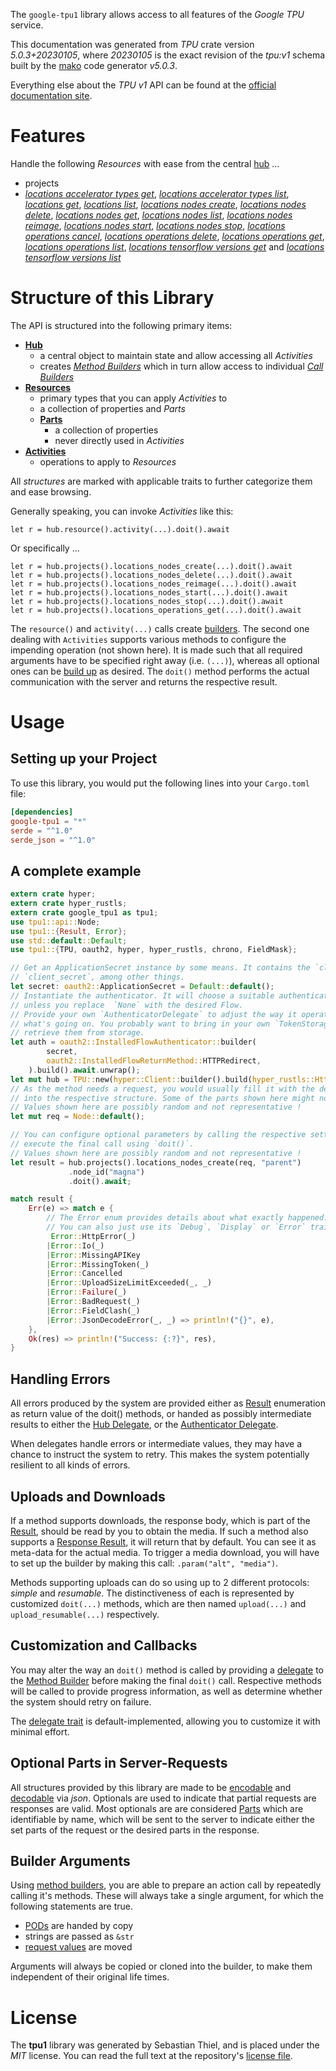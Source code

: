 <!---
DO NOT EDIT !
This file was generated automatically from 'src/generator/templates/api/README.md.mako'
DO NOT EDIT !
-->
The `google-tpu1` library allows access to all features of the *Google TPU* service.

This documentation was generated from *TPU* crate version *5.0.3+20230105*, where *20230105* is the exact revision of the *tpu:v1* schema built by the [mako](http://www.makotemplates.org/) code generator *v5.0.3*.

Everything else about the *TPU* *v1* API can be found at the
[official documentation site](https://cloud.google.com/tpu/).
# Features

Handle the following *Resources* with ease from the central [hub](https://docs.rs/google-tpu1/5.0.3+20230105/google_tpu1/TPU) ...

* projects
 * [*locations accelerator types get*](https://docs.rs/google-tpu1/5.0.3+20230105/google_tpu1/api::ProjectLocationAcceleratorTypeGetCall), [*locations accelerator types list*](https://docs.rs/google-tpu1/5.0.3+20230105/google_tpu1/api::ProjectLocationAcceleratorTypeListCall), [*locations get*](https://docs.rs/google-tpu1/5.0.3+20230105/google_tpu1/api::ProjectLocationGetCall), [*locations list*](https://docs.rs/google-tpu1/5.0.3+20230105/google_tpu1/api::ProjectLocationListCall), [*locations nodes create*](https://docs.rs/google-tpu1/5.0.3+20230105/google_tpu1/api::ProjectLocationNodeCreateCall), [*locations nodes delete*](https://docs.rs/google-tpu1/5.0.3+20230105/google_tpu1/api::ProjectLocationNodeDeleteCall), [*locations nodes get*](https://docs.rs/google-tpu1/5.0.3+20230105/google_tpu1/api::ProjectLocationNodeGetCall), [*locations nodes list*](https://docs.rs/google-tpu1/5.0.3+20230105/google_tpu1/api::ProjectLocationNodeListCall), [*locations nodes reimage*](https://docs.rs/google-tpu1/5.0.3+20230105/google_tpu1/api::ProjectLocationNodeReimageCall), [*locations nodes start*](https://docs.rs/google-tpu1/5.0.3+20230105/google_tpu1/api::ProjectLocationNodeStartCall), [*locations nodes stop*](https://docs.rs/google-tpu1/5.0.3+20230105/google_tpu1/api::ProjectLocationNodeStopCall), [*locations operations cancel*](https://docs.rs/google-tpu1/5.0.3+20230105/google_tpu1/api::ProjectLocationOperationCancelCall), [*locations operations delete*](https://docs.rs/google-tpu1/5.0.3+20230105/google_tpu1/api::ProjectLocationOperationDeleteCall), [*locations operations get*](https://docs.rs/google-tpu1/5.0.3+20230105/google_tpu1/api::ProjectLocationOperationGetCall), [*locations operations list*](https://docs.rs/google-tpu1/5.0.3+20230105/google_tpu1/api::ProjectLocationOperationListCall), [*locations tensorflow versions get*](https://docs.rs/google-tpu1/5.0.3+20230105/google_tpu1/api::ProjectLocationTensorflowVersionGetCall) and [*locations tensorflow versions list*](https://docs.rs/google-tpu1/5.0.3+20230105/google_tpu1/api::ProjectLocationTensorflowVersionListCall)




# Structure of this Library

The API is structured into the following primary items:

* **[Hub](https://docs.rs/google-tpu1/5.0.3+20230105/google_tpu1/TPU)**
    * a central object to maintain state and allow accessing all *Activities*
    * creates [*Method Builders*](https://docs.rs/google-tpu1/5.0.3+20230105/google_tpu1/client::MethodsBuilder) which in turn
      allow access to individual [*Call Builders*](https://docs.rs/google-tpu1/5.0.3+20230105/google_tpu1/client::CallBuilder)
* **[Resources](https://docs.rs/google-tpu1/5.0.3+20230105/google_tpu1/client::Resource)**
    * primary types that you can apply *Activities* to
    * a collection of properties and *Parts*
    * **[Parts](https://docs.rs/google-tpu1/5.0.3+20230105/google_tpu1/client::Part)**
        * a collection of properties
        * never directly used in *Activities*
* **[Activities](https://docs.rs/google-tpu1/5.0.3+20230105/google_tpu1/client::CallBuilder)**
    * operations to apply to *Resources*

All *structures* are marked with applicable traits to further categorize them and ease browsing.

Generally speaking, you can invoke *Activities* like this:

```Rust,ignore
let r = hub.resource().activity(...).doit().await
```

Or specifically ...

```ignore
let r = hub.projects().locations_nodes_create(...).doit().await
let r = hub.projects().locations_nodes_delete(...).doit().await
let r = hub.projects().locations_nodes_reimage(...).doit().await
let r = hub.projects().locations_nodes_start(...).doit().await
let r = hub.projects().locations_nodes_stop(...).doit().await
let r = hub.projects().locations_operations_get(...).doit().await
```

The `resource()` and `activity(...)` calls create [builders][builder-pattern]. The second one dealing with `Activities`
supports various methods to configure the impending operation (not shown here). It is made such that all required arguments have to be
specified right away (i.e. `(...)`), whereas all optional ones can be [build up][builder-pattern] as desired.
The `doit()` method performs the actual communication with the server and returns the respective result.

# Usage

## Setting up your Project

To use this library, you would put the following lines into your `Cargo.toml` file:

```toml
[dependencies]
google-tpu1 = "*"
serde = "^1.0"
serde_json = "^1.0"
```

## A complete example

```Rust
extern crate hyper;
extern crate hyper_rustls;
extern crate google_tpu1 as tpu1;
use tpu1::api::Node;
use tpu1::{Result, Error};
use std::default::Default;
use tpu1::{TPU, oauth2, hyper, hyper_rustls, chrono, FieldMask};

// Get an ApplicationSecret instance by some means. It contains the `client_id` and
// `client_secret`, among other things.
let secret: oauth2::ApplicationSecret = Default::default();
// Instantiate the authenticator. It will choose a suitable authentication flow for you,
// unless you replace  `None` with the desired Flow.
// Provide your own `AuthenticatorDelegate` to adjust the way it operates and get feedback about
// what's going on. You probably want to bring in your own `TokenStorage` to persist tokens and
// retrieve them from storage.
let auth = oauth2::InstalledFlowAuthenticator::builder(
        secret,
        oauth2::InstalledFlowReturnMethod::HTTPRedirect,
    ).build().await.unwrap();
let mut hub = TPU::new(hyper::Client::builder().build(hyper_rustls::HttpsConnectorBuilder::new().with_native_roots().https_or_http().enable_http1().build()), auth);
// As the method needs a request, you would usually fill it with the desired information
// into the respective structure. Some of the parts shown here might not be applicable !
// Values shown here are possibly random and not representative !
let mut req = Node::default();

// You can configure optional parameters by calling the respective setters at will, and
// execute the final call using `doit()`.
// Values shown here are possibly random and not representative !
let result = hub.projects().locations_nodes_create(req, "parent")
             .node_id("magna")
             .doit().await;

match result {
    Err(e) => match e {
        // The Error enum provides details about what exactly happened.
        // You can also just use its `Debug`, `Display` or `Error` traits
         Error::HttpError(_)
        |Error::Io(_)
        |Error::MissingAPIKey
        |Error::MissingToken(_)
        |Error::Cancelled
        |Error::UploadSizeLimitExceeded(_, _)
        |Error::Failure(_)
        |Error::BadRequest(_)
        |Error::FieldClash(_)
        |Error::JsonDecodeError(_, _) => println!("{}", e),
    },
    Ok(res) => println!("Success: {:?}", res),
}

```
## Handling Errors

All errors produced by the system are provided either as [Result](https://docs.rs/google-tpu1/5.0.3+20230105/google_tpu1/client::Result) enumeration as return value of
the doit() methods, or handed as possibly intermediate results to either the
[Hub Delegate](https://docs.rs/google-tpu1/5.0.3+20230105/google_tpu1/client::Delegate), or the [Authenticator Delegate](https://docs.rs/yup-oauth2/*/yup_oauth2/trait.AuthenticatorDelegate.html).

When delegates handle errors or intermediate values, they may have a chance to instruct the system to retry. This
makes the system potentially resilient to all kinds of errors.

## Uploads and Downloads
If a method supports downloads, the response body, which is part of the [Result](https://docs.rs/google-tpu1/5.0.3+20230105/google_tpu1/client::Result), should be
read by you to obtain the media.
If such a method also supports a [Response Result](https://docs.rs/google-tpu1/5.0.3+20230105/google_tpu1/client::ResponseResult), it will return that by default.
You can see it as meta-data for the actual media. To trigger a media download, you will have to set up the builder by making
this call: `.param("alt", "media")`.

Methods supporting uploads can do so using up to 2 different protocols:
*simple* and *resumable*. The distinctiveness of each is represented by customized
`doit(...)` methods, which are then named `upload(...)` and `upload_resumable(...)` respectively.

## Customization and Callbacks

You may alter the way an `doit()` method is called by providing a [delegate](https://docs.rs/google-tpu1/5.0.3+20230105/google_tpu1/client::Delegate) to the
[Method Builder](https://docs.rs/google-tpu1/5.0.3+20230105/google_tpu1/client::CallBuilder) before making the final `doit()` call.
Respective methods will be called to provide progress information, as well as determine whether the system should
retry on failure.

The [delegate trait](https://docs.rs/google-tpu1/5.0.3+20230105/google_tpu1/client::Delegate) is default-implemented, allowing you to customize it with minimal effort.

## Optional Parts in Server-Requests

All structures provided by this library are made to be [encodable](https://docs.rs/google-tpu1/5.0.3+20230105/google_tpu1/client::RequestValue) and
[decodable](https://docs.rs/google-tpu1/5.0.3+20230105/google_tpu1/client::ResponseResult) via *json*. Optionals are used to indicate that partial requests are responses
are valid.
Most optionals are are considered [Parts](https://docs.rs/google-tpu1/5.0.3+20230105/google_tpu1/client::Part) which are identifiable by name, which will be sent to
the server to indicate either the set parts of the request or the desired parts in the response.

## Builder Arguments

Using [method builders](https://docs.rs/google-tpu1/5.0.3+20230105/google_tpu1/client::CallBuilder), you are able to prepare an action call by repeatedly calling it's methods.
These will always take a single argument, for which the following statements are true.

* [PODs][wiki-pod] are handed by copy
* strings are passed as `&str`
* [request values](https://docs.rs/google-tpu1/5.0.3+20230105/google_tpu1/client::RequestValue) are moved

Arguments will always be copied or cloned into the builder, to make them independent of their original life times.

[wiki-pod]: http://en.wikipedia.org/wiki/Plain_old_data_structure
[builder-pattern]: http://en.wikipedia.org/wiki/Builder_pattern
[google-go-api]: https://github.com/google/google-api-go-client

# License
The **tpu1** library was generated by Sebastian Thiel, and is placed
under the *MIT* license.
You can read the full text at the repository's [license file][repo-license].

[repo-license]: https://github.com/Byron/google-apis-rsblob/main/LICENSE.md

